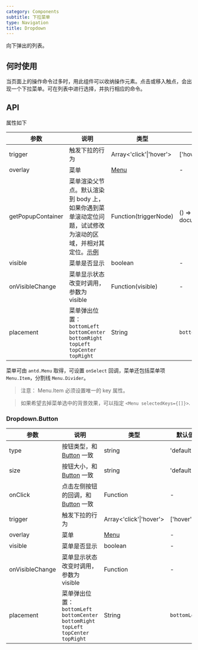 ```yaml
---
category: Components
subtitle: 下拉菜单
type: Navigation
title: Dropdown
---
```


向下弹出的列表。

## 何时使用

当页面上的操作命令过多时，用此组件可以收纳操作元素。点击或移入触点，会出现一个下拉菜单。可在列表中进行选择，并执行相应的命令。

## API

属性如下

| 参数        | 说明             | 类型               | 默认值       |
|-------------|------------------|--------------------|--------------|
| trigger     | 触发下拉的行为   | Array<'click'\|'hover'> | ['hover']        |
| overlay     | 菜单         | [Menu](/components/menu) | -     |
| getPopupContainer | 菜单渲染父节点。默认渲染到 body 上，如果你遇到菜单滚动定位问题，试试修改为滚动的区域，并相对其定位。[示例](http://codepen.io/anon/pen/xVBOVQ?editors=001) | Function(triggerNode) | () => document.body |
| visible     | 菜单是否显示 | boolean   | -           |
| onVisibleChange  | 菜单显示状态改变时调用，参数为 visible | Function(visible) | - |
| placement | 菜单弹出位置：`bottomLeft` `bottomCenter` `bottomRight` `topLeft` `topCenter` `topRight` | String | `bottomLeft` |

菜单可由 `antd.Menu` 取得，可设置 `onSelect` 回调，菜单还包括菜单项 `Menu.Item`，分割线 `Menu.Divider`。

> 注意： Menu.Item 必须设置唯一的 key 属性。

> 如果希望去掉菜单选中的背景效果，可以指定 `<Menu selectedKeys={[]}>`.

### Dropdown.Button

| 参数        | 说明             | 类型               | 默认值       |
|-------------|------------------|--------------------|--------------|
| type        | 按钮类型，和 [Button](/components/button/) 一致 | string | 'default' |
| size        | 按钮大小，和 [Button](/components/button/) 一致 | string | 'default' |
| onClick     | 点击左侧按钮的回调，和 [Button](/components/button/) 一致 | Function   | - |
| trigger     | 触发下拉的行为   | Array<'click'\|'hover'> | ['hover']        |
| overlay     | 菜单         | [Menu](/components/menu/) | -     |
| visible     | 菜单是否显示 | boolean   | -           |
| onVisibleChange  | 菜单显示状态改变时调用，参数为 visible | Function | - |
| placement | 菜单弹出位置：`bottomLeft` `bottomCenter` `bottomRight` `topLeft` `topCenter` `topRight` | String | `bottomLeft` |
